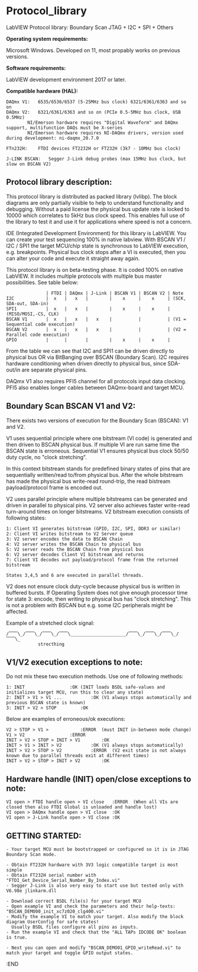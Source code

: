 # Protocol_library
LabVIEW Protocol library: Boundary Scan JTAG + I2C + SPI + Others

**Operating system requirements:**

Microsoft Windows. Developed on 11, most propably works on previous versions.

**Software requirements:**

LabVIEW development environment 2017 or later.

**Compatible hardware (HAL):** 

	DAQmx V1:	6535/6536/6537 (5-25MHz bus clock) 6321/6361/6363 and so on
	DAQmx V2:	6321/6361/6363 and so on (PCIe 0.5-5MHz bus clock, USB 0.5MHz)
			NI/Emerson hardware requires "Digital Waveform" and DAQmx support, multifunction DAQs must be X-series
			NI/Emerson hardware requires NI-DAQmx drivers, version used during development: ni-daqmx_20.7.0

	FTn232H: 	FTDI devices FT2232H or FT232H (3k7 - 10MHz bus clock)

	J-LINK BSCAN: 	Segger J-Link debug probes (max 15MHz bus clock, but slow on BSCAN V2)

	
**Protocol library description:**
--------------------------------------------------------------------------------------
This protocol library is distributed as packed library (lvlibp). The block diagrams are only partially visible to help to understand functionality and debugging. Without a paid license the physical bus update rate is locked to 10000 which correlates to 5kHz bus clock speed. This enables full use of the library to test it and use it for applications where speed is not a concern.

IDE (Integrated Development Environment) for this library is LabVIEW. You can create your test sequencing 100% in native labview. With BSCAN V1 / I2C / SPI1 the target MCU/chip state is synchronous to LabVIEW execution, e.g. breakpoints. Physical bus clock stops after a VI is executed, then you can alter your code and execute it straight away again.

This protocol library is on beta-testing phase. It is coded 100% on native LabVIEW. It includes multiple protocols with multiple bus master possibilities. See table below:

        	       | FTDI | DAQmx | J-Link | BSCAN V1 | BSCAN V2 | Note
	I2C            |  x   |   x   |        |    x     |    x     | (SCK, SDA-out, SDA-in)
	SPI1           |  x   |   x   |        |    x     |    x     | (MISO/MOSI,-CS, CLK)
 	BSCAN V1       |  x   |   x   |   x    |          |          | (V1 = Sequential code execution)
	BSCAN V2       |  x   |   x   |   x    |          |          | (V2 = Parallel code execution)
 	GPIO           |      |       |        |    x     |    x     |

From the table we can see that I2C and SPI1 can be driven directly to physical bus OR via BitBanging over BSCAN (Boundary Scan).
I2C requires hardware conditioning when driven directly to physical bus, since SDA-out/in are separate physical pins.

DAQmx V1 also requires PFI5 channel for all protocols input data clocking. PFI5 also enables longer cables between DAQmx-board and target MCU.

**Boundary Scan BSCAN V1 and V2:**
--------------------------------------------------------------------------------------
There exists two versions of execution for the Boundary Scan (BSCAN): V1 and V2.

V1 uses sequential principle where one bitstream (VI code) is generated and then driven to BSCAN physical bus. If multiple VI are run same time the BSCAN state is erroneous. Sequential V1 ensures physical bus clock 50/50 duty cycle, no "clock stretching".

In this context bitstream stands for predefined binary states of pins that are sequentially written/read to/from physical bus. After the whole bitstream has made the physical bus write-read round-trip, the read bistream payload/protocol frame is encoded out.

V2 uses parallel principle where multiple bitstreams can be generated and driven in parallel to physical pins. V2 server also achieves faster write-read turn-around times on longer bitstreams. V2 bitstream execution consists of following states:

 	1: Client VI generates bitstream (GPIO, I2C, SPI, DDR3 or similar)
	2: Client VI writes bitstream to V2 Server queue
	3: V2 server encodes the data to BSCAN Chain
	4: V2 server writes the BSCAN Chain to physical bus
	5: V2 server reads the BSCAN Chain from physical bus
	6: V2 server decodes Client VI bitstream and returns
	7: Client VI decodes out payload/protocol frame from the returned bitstream

	States 3,4,5 and 6 are executed in parallel threads.

V2 does not ensure clock duty-cycle because physical bus is written in buffered bursts. If Operating System does not give enough processor time for state 3: encode, then writing to physical bus has "clock stretching". This is not a problem with BSCAN but e.g. some I2C peripherals might be affected.

Example of a stretched clock signal:

	/⎺⎺\_/⎺⎺\_/⎺⎺\_/⎺⎺\_____________________/⎺⎺\_/⎺⎺\_/⎺⎺\_/⎺⎺\_
				strecthing		 


V1/V2 execution exceptions to note:
-----------------------------------
Do not mix these two execution methods. Use one of following methods:

	1: INIT					:OK	(INIT loads BSDL safe-values and initializes target MCU, run this to clear any state)
 	2: INIT > V1 > V1 ...   		:OK	(V1 always stops automatically and previous BSCAN state is known)
	3: INIT > V2 > STOP			:OK


Below are examples of erroneous/ok executions:

	V2 > STOP > V1 > 			:ERROR 	(must INIT in-between mode change)
	V1 > V2		 			:ERROR
	INIT > V2 > STOP > INIT > V1 		:OK
	INIT > V1 > INIT > V2			:OK	(V1 always stops automatically)
	INIT > V2 > STOP > V2 			:ERROR 	(V2 exit state is not always known due to parallel threads exit at different times)
	INIT > V2 > STOP > INIT > V2 		:OK



Hardware handle (INIT) open/close exceptions to note:
-----------------------------------------------------

	VI open > FTDI handle open > VI close 	:ERROR 	(When all VIs are closed then also FTDI Global is unloaded and handle lost)
	VI open > DAQmx handle open > VI close 	:OK
	VI open > J-Link handle open > VI close :OK 


GETTING STARTED:
----------------
	- Your target MCU must be bootstrapped or configured so it is in JTAG Boundary Scan mode.
 	
 	- Obtain FT232H hardware with 3V3 logic compatible target is most simple
	- Obtain FT232H serial number with "FTDI_Get_Device_Serial_Number_By_Index.vi"
 	- Segger J-Link is also very easy to start use but tested only with V6.98e jlinkarm.dll
 
	- Download correct BSDL file(s) for your target MCU
	- Open example VI and check the parameters and their help-texts: "BSCAN_DEMO00_init_xc7z020_clg400.vi"
 	- Modify the example VI to match your target. Also modify the block diagram UserConfig for safe states!
	  Usually BSDL files configure all pins as inputs.
  	- Run the example VI and check that the "ALL TAPs IDCODE OK" boolean is true.
   
   	- Next you can open and modify "BSCAN_DEMO01_GPIO_writeRead.vi" to match your target and toggle GPIO output states.

   :END 
